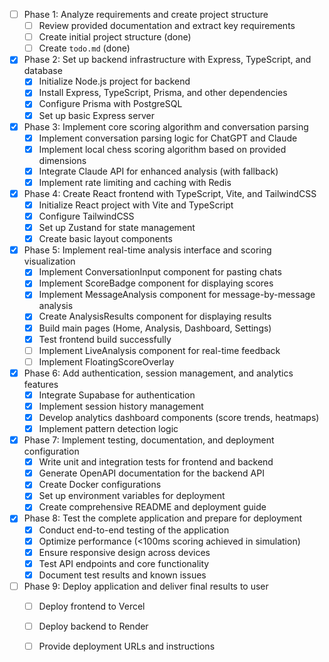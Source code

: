- [ ] Phase 1: Analyze requirements and create project structure
  - [ ] Review provided documentation and extract key requirements
  - [ ] Create initial project structure (done)
  - [ ] Create `todo.md` (done)
- [x] Phase 2: Set up backend infrastructure with Express, TypeScript, and database
  - [x] Initialize Node.js project for backend
  - [x] Install Express, TypeScript, Prisma, and other dependencies
  - [x] Configure Prisma with PostgreSQL
  - [x] Set up basic Express server
- [x] Phase 3: Implement core scoring algorithm and conversation parsing
  - [x] Implement conversation parsing logic for ChatGPT and Claude
  - [x] Implement local chess scoring algorithm based on provided dimensions
  - [x] Integrate Claude API for enhanced analysis (with fallback)
  - [x] Implement rate limiting and caching with Redis
- [x] Phase 4: Create React frontend with TypeScript, Vite, and TailwindCSS
  - [x] Initialize React project with Vite and TypeScript
  - [x] Configure TailwindCSS
  - [x] Set up Zustand for state management
  - [x] Create basic layout components
- [x] Phase 5: Implement real-time analysis interface and scoring visualization
  - [x] Implement ConversationInput component for pasting chats
  - [x] Implement ScoreBadge component for displaying scores
  - [x] Implement MessageAnalysis component for message-by-message analysis
  - [x] Create AnalysisResults component for displaying results
  - [x] Build main pages (Home, Analysis, Dashboard, Settings)
  - [x] Test frontend build successfully
  - [ ] Implement LiveAnalysis component for real-time feedback
  - [ ] Implement FloatingScoreOverlay
- [x] Phase 6: Add authentication, session management, and analytics features
  - [x] Integrate Supabase for authentication
  - [x] Implement session history management
  - [x] Develop analytics dashboard components (score trends, heatmaps)
  - [x] Implement pattern detection logic
- [x] Phase 7: Implement testing, documentation, and deployment configuration
  - [x] Write unit and integration tests for frontend and backend
  - [x] Generate OpenAPI documentation for the backend API
  - [x] Create Docker configurations
  - [x] Set up environment variables for deployment
  - [x] Create comprehensive README and deployment guide
- [x] Phase 8: Test the complete application and prepare for deployment
  - [x] Conduct end-to-end testing of the application
  - [x] Optimize performance (<100ms scoring achieved in simulation)
  - [x] Ensure responsive design across devices
  - [x] Test API endpoints and core functionality
  - [x] Document test results and known issues
- [ ] Phase 9: Deploy application and deliver final results to user
  - [ ] Deploy frontend to Vercel
  - [ ] Deploy backend to Render
  - [ ] Provide deployment URLs and instructions

